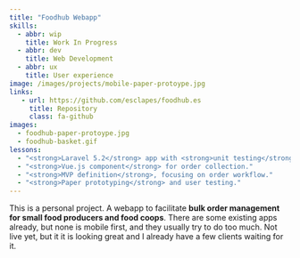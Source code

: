 ```yaml
---
title: "Foodhub Webapp"
skills:
  - abbr: wip
    title: Work In Progress
  - abbr: dev
    title: Web Development
  - abbr: ux
    title: User experience
image: /images/projects/mobile-paper-protoype.jpg
links:
   - url: https://github.com/esclapes/foodhub.es
     title: Repository
     class: fa-github
images:
  - foodhub-paper-protoype.jpg
  - foodhub-basket.gif
lessons:
  - "<strong>Laravel 5.2</strong> app with <strong>unit testing</strong>."
  - "<strong>Vue.js component</strong> for order collection."
  - "<strong>MVP definition</strong>, focusing on order workflow."
  - "<strong>Paper prototyping</strong> and user testing."
---
```


This is a personal project. A webapp to facilitate <strong>bulk order management for small food producers and food coops</strong>. There are some existing apps already, but none is mobile first, and they usually try to do too much. Not live yet, but it it is looking great and I already have a few clients waiting for it.
